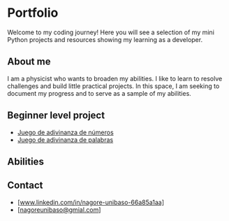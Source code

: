 # Portfolio

Welcome to my coding journey!
Here you will see a selection of my mini Python projects and resources showing my learning as a developer.


## About me

I am a physicist who wants to broaden my abilities. I like to learn to resolve challenges and build little practical projects. In this space, I am seeking to document my progress and to serve as a sample of my abilities. 


## Beginner level project

- [Juego de adivinanza de números](proyectos/adivinanza/README.md)
- [Juego de adivinanza de palabras](proyectos/adivinanza/README.md)


## Abilities



## Contact

- [www.linkedin.com/in/nagore-unibaso-66a85a1aa] 
- [nagoreunibaso@gmial.com] 
